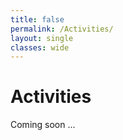 ```yaml
---
title: false
permalink: /Activities/
layout: single
classes: wide
---
```


# Activities

Coming soon ...